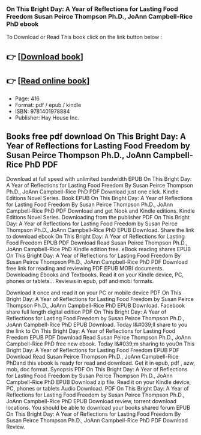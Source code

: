 ### On This Bright Day: A Year of Reflections for Lasting Food Freedom Susan Peirce Thompson Ph.D., JoAnn Campbell-Rice PhD ebook

To Download or Read This book click on the link button below :

## 👉  [**[Download book](http://get-pdfs.com/download.php?group=book&from=github.com&id=719525&lnk=1079 "Download book")**]

## 👉  [**[Read online book](http://get-pdfs.com/download.php?group=book&from=github.com&id=719525&lnk=1079 "Read online book")**]


* Page: 416
* Format: pdf / epub / kindle
* ISBN: 9781401978884
* Publisher: Hay House Inc.



## Books free pdf download On This Bright Day: A Year of Reflections for Lasting Food Freedom by Susan Peirce Thompson Ph.D., JoAnn Campbell-Rice PhD PDF


Download at full speed with unlimited bandwidth EPUB On This Bright Day: A Year of Reflections for Lasting Food Freedom By Susan Peirce Thompson Ph.D., JoAnn Campbell-Rice PhD PDF Download just one click. Kindle Editions Novel Series. Book EPUB On This Bright Day: A Year of Reflections for Lasting Food Freedom By Susan Peirce Thompson Ph.D., JoAnn Campbell-Rice PhD PDF Download and get Nook and Kindle editions. Kindle Editions Novel Series. Downloading from the publisher PDF On This Bright Day: A Year of Reflections for Lasting Food Freedom by Susan Peirce Thompson Ph.D., JoAnn Campbell-Rice PhD EPUB Download. Share the link to download ebook On This Bright Day: A Year of Reflections for Lasting Food Freedom EPUB PDF Download Read Susan Peirce Thompson Ph.D., JoAnn Campbell-Rice PhD Kindle edition free. eBook reading shares EPUB On This Bright Day: A Year of Reflections for Lasting Food Freedom By Susan Peirce Thompson Ph.D., JoAnn Campbell-Rice PhD PDF Download free link for reading and reviewing PDF EPUB MOBI documents. Downloading Ebooks and Textbooks. Read it on your Kindle device, PC, phones or tablets... Reviews in epub, pdf and mobi formats.

Download it once and read it on your PC or mobile device PDF On This Bright Day: A Year of Reflections for Lasting Food Freedom by Susan Peirce Thompson Ph.D., JoAnn Campbell-Rice PhD EPUB Download. Facebook share full length digital edition PDF On This Bright Day: A Year of Reflections for Lasting Food Freedom by Susan Peirce Thompson Ph.D., JoAnn Campbell-Rice PhD EPUB Download. Today I&amp;#039;ll share to you the link to On This Bright Day: A Year of Reflections for Lasting Food Freedom EPUB PDF Download Read Susan Peirce Thompson Ph.D., JoAnn Campbell-Rice PhD free new ebook. Today I&amp;#039;m sharing to youOn This Bright Day: A Year of Reflections for Lasting Food Freedom EPUB PDF Download Read Susan Peirce Thompson Ph.D., JoAnn Campbell-Rice PhDand this ebook is ready for read and download. Get it in epub, pdf , azw, mob, doc format. Synopsis PDF On This Bright Day: A Year of Reflections for Lasting Food Freedom by Susan Peirce Thompson Ph.D., JoAnn Campbell-Rice PhD EPUB Download zip file. Read it on your Kindle device, PC, phones or tablets Audio Download. PDF On This Bright Day: A Year of Reflections for Lasting Food Freedom by Susan Peirce Thompson Ph.D., JoAnn Campbell-Rice PhD EPUB Download review, torrent download locations. You should be able to download your books shared forum EPUB On This Bright Day: A Year of Reflections for Lasting Food Freedom By Susan Peirce Thompson Ph.D., JoAnn Campbell-Rice PhD PDF Download Review.






